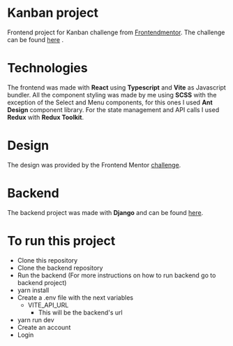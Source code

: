 # Kanban project
Frontend  project for Kanban challenge from [Frontendmentor](https://www.frontendmentor.io). The challenge can be found [here](https://www.frontendmentor.io/challenges/kanban-task-management-web-app-wgQLt-HlbB) .

# Technologies
The frontend was made with **React** using **Typescript** and **Vite** as Javascript bundler. All the component styling was made by me using **SCSS** with the exception of the Select and Menu components, for this ones I used **Ant Design** component library. For the state management and API calls I used **Redux** with **Redux Toolkit**.

# Design
The design was provided by the Frontend Mentor [challenge](https://www.frontendmentor.io/challenges/kanban-task-management-web-app-wgQLt-HlbB).

# Backend
The backend project was made with **Django** and can be found [here](https://github.com/PaulMirve/kanban-backend). 

# To run this project
- Clone this repository
- Clone the backend repository
- Run the backend (For more instructions on how to run backend go to backend project)
- yarn install
- Create a .env file with the next variables
  - VITE_API_URL
    - This will be the backend's url
- yarn run dev
- Create an account
- Login